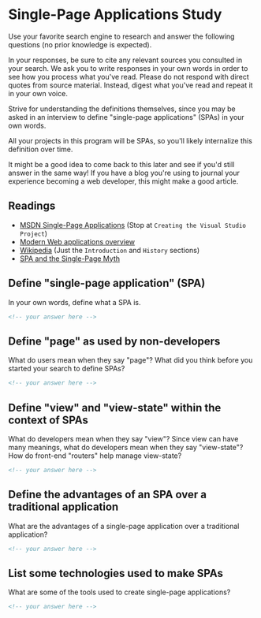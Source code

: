 # Single-Page Applications Study

Use your favorite search engine to research and answer the following questions
(no prior knowledge is expected).

In your responses, be sure to cite any relevant sources you consulted in your
search. We ask you to write responses in your own words in order to see how you
process what you've read. Please do not respond with direct quotes from source
material. Instead, digest what you've read and repeat it in your own voice.

Strive for understanding the definitions
themselves, since you may be asked in an interview to define "single-page
applications" (SPAs) in your own words.

All your projects in this program will be SPAs, so you'll likely internalize
this definition over time.

It might be a good idea to come back to this later and see if you'd still answer
in the same way! If you have a blog you're using to journal your experience
becoming a web developer, this might make a good article.

## Readings

- [MSDN Single-Page Applications](https://msdn.microsoft.com/en-us/magazine/dn463786.aspx)
  (Stop at `Creating the Visual Studio Project`)
- [Modern Web applications overview](http://singlepageappbook.com/goal.html)
- [Wikipedia](https://en.wikipedia.org/wiki/Single-page_application)
  (Just the `Introduction` and `History` sections)
- [SPA and the Single-Page Myth](https://johnpapa.net/pageinspa/)

## Define "single-page application" (SPA)

In your own words, define what a SPA is.

```md
<!-- your answer here -->
```

## Define "page" as used by non-developers

What do users mean when they say "page"? What did you think before you started
your search to define SPAs?

```md
<!-- your answer here -->
```

## Define "view" and "view-state" within the context of SPAs

What do developers mean when they say "view"? Since view can have many meanings,
what do developers mean when they say "view-state"? How do front-end "routers"
help manage view-state?

```md
<!-- your answer here -->
```

## Define the advantages of an SPA over a traditional application

What are the advantages of a single-page application over a traditional application?

```md
<!-- your answer here -->
```

## List some technologies used to make SPAs

What are some of the tools used to create single-page applications?

```md
<!-- your answer here -->
```
